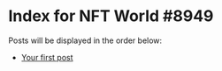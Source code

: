 # Index for NFT World #8949
Posts will be displayed in the order below:

- [Your first post](./001-first.md)

